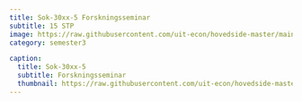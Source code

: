 ```yaml
---
title: Sok-30xx-5 Forskningsseminar
subtitle: 15 STP
image: https://raw.githubusercontent.com/uit-econ/hovedside-master/main/assets/img/Sok-30xx-5.jpg
category: semester3

caption:
  title: Sok-30xx-5
  subtitle: Forskningsseminar
  thumbnail: https://raw.githubusercontent.com/uit-econ/hovedside-master/main/assets/img/Sok-30xx-5.jpg
---
```



